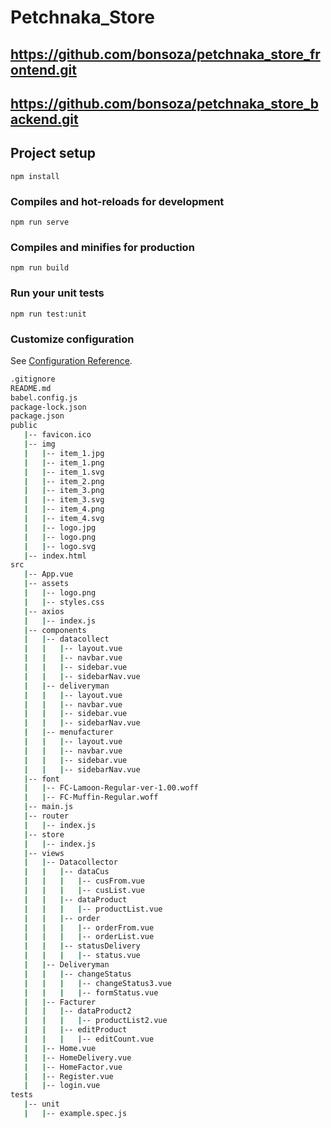 # Petchnaka_Store
## https://github.com/bonsoza/petchnaka_store_frontend.git
## https://github.com/bonsoza/petchnaka_store_backend.git

## Project setup
```
npm install
```

### Compiles and hot-reloads for development
```
npm run serve
```

### Compiles and minifies for production
```
npm run build
```

### Run your unit tests
```
npm run test:unit
```

### Customize configuration
See [Configuration Reference](https://cli.vuejs.org/config/).

```bash
.gitignore
README.md
babel.config.js
package-lock.json
package.json
public
   |-- favicon.ico
   |-- img
   |   |-- item_1.jpg
   |   |-- item_1.png
   |   |-- item_1.svg
   |   |-- item_2.png
   |   |-- item_3.png
   |   |-- item_3.svg
   |   |-- item_4.png
   |   |-- item_4.svg
   |   |-- logo.jpg
   |   |-- logo.png
   |   |-- logo.svg
   |-- index.html
src
   |-- App.vue
   |-- assets
   |   |-- logo.png
   |   |-- styles.css
   |-- axios
   |   |-- index.js
   |-- components
   |   |-- datacollect
   |   |   |-- layout.vue
   |   |   |-- navbar.vue
   |   |   |-- sidebar.vue
   |   |   |-- sidebarNav.vue
   |   |-- deliveryman
   |   |   |-- layout.vue
   |   |   |-- navbar.vue
   |   |   |-- sidebar.vue
   |   |   |-- sidebarNav.vue
   |   |-- menufacturer
   |   |   |-- layout.vue
   |   |   |-- navbar.vue
   |   |   |-- sidebar.vue
   |   |   |-- sidebarNav.vue
   |-- font
   |   |-- FC-Lamoon-Regular-ver-1.00.woff
   |   |-- FC-Muffin-Regular.woff
   |-- main.js
   |-- router
   |   |-- index.js
   |-- store
   |   |-- index.js
   |-- views
   |   |-- Datacollector
   |   |   |-- dataCus
   |   |   |   |-- cusFrom.vue
   |   |   |   |-- cusList.vue
   |   |   |-- dataProduct
   |   |   |   |-- productList.vue
   |   |   |-- order
   |   |   |   |-- orderFrom.vue
   |   |   |   |-- orderList.vue
   |   |   |-- statusDelivery
   |   |   |   |-- status.vue
   |   |-- Deliveryman
   |   |   |-- changeStatus
   |   |   |   |-- changeStatus3.vue
   |   |   |   |-- formStatus.vue
   |   |-- Facturer
   |   |   |-- dataProduct2
   |   |   |   |-- productList2.vue
   |   |   |-- editProduct
   |   |   |   |-- editCount.vue
   |   |-- Home.vue
   |   |-- HomeDelivery.vue
   |   |-- HomeFactor.vue
   |   |-- Register.vue
   |   |-- login.vue
tests
   |-- unit
   |   |-- example.spec.js
```
